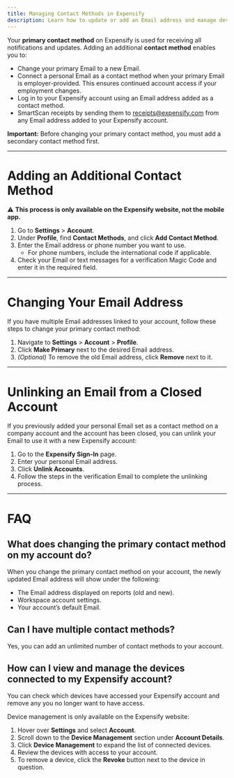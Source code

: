 ```yaml
---
title: Managing Contact Methods in Expensify
description: Learn how to update or add an Email address and manage devices tied to your Expensify account.
---
```

<div id="expensify-classic" markdown="1">

Your **primary contact method** on Expensify is used for receiving all notifications and updates. Adding an additional **contact method** enables you to:
- Change your primary Email to a new Email.
- Connect a personal Email as a contact method when your primary Email is employer-provided. This ensures continued account access if your employment changes.
- Log in to your Expensify account using an Email address added as a contact method.
- SmartScan receipts by sending them to receipts@expensify.com from any Email address added to your Expensify account.

**Important:** Before changing your primary contact method, you must add a secondary contact method first.

---

# Adding an Additional Contact Method

⚠️ **This process is only available on the Expensify website, not the mobile app.**

1. Go to **Settings** > **Account**.
2. Under **Profile**, find **Contact Methods**, and click **Add Contact Method**.
3. Enter the Email address or phone number you want to use.  
   - For phone numbers, include the international code if applicable.
4. Check your Email or text messages for a verification Magic Code and enter it in the required field.

---

# Changing Your Email Address

If you have multiple Email addresses linked to your account, follow these steps to change your primary contact method:

1. Navigate to **Settings** > **Account** > **Profile**.
2. Click **Make Primary** next to the desired Email address.
3. *(Optional)* To remove the old Email address, click **Remove** next to it.

---

# Unlinking an Email from a Closed Account

If you previously added your personal Email set as a contact method on a company account and the account has been closed, you can unlink your Email to use it with a new Expensify account:

1. Go to the **Expensify Sign-In** page.
2. Enter your personal Email address.
3. Click **Unlink Accounts**.
4. Follow the steps in the verification Email to complete the unlinking process.

---

# FAQ

## What does changing the primary contact method on my account do?

When you change the primary contact method on your account, the newly updated Email address will show under the following:
- The Email address displayed on reports (old and new).
- Workspace account settings.
- Your account’s default Email.

## Can I have multiple contact methods?
Yes, you can add an unlimited number of contact methods to your account.

## How can I view and manage the devices connected to my Expensify account?
You can check which devices have accessed your Expensify account and remove any you no longer want to have access.

Device management is only available on the Expensify website:

1. Hover over **Settings** and select **Account**.
2. Scroll down to the **Device Management** section under **Account Details**.
3. Click **Device Management** to expand the list of connected devices.
4. Review the devices with access to your account.
5. To remove a device, click the **Revoke** button next to the device in question.

</div>
